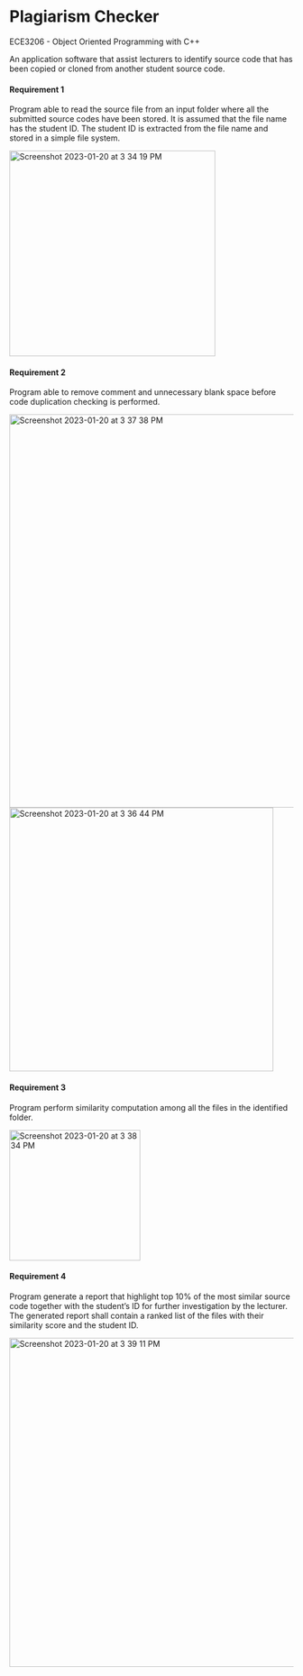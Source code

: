 # Plagiarism Checker
ECE3206 - Object Oriented Programming with C++

An application software that assist lecturers to identify source code that has been copied or cloned from another student source code.

#### Requirement 1 
Program able to read the source file from an input folder where all the submitted source codes have been stored. It is assumed that the file name has the student ID. The student ID is extracted from the file name and stored in a simple file system.

<img width="365" alt="Screenshot 2023-01-20 at 3 34 19 PM" src="https://user-images.githubusercontent.com/117178074/213641557-064b8a47-003b-4d58-a3e6-1c2afb9b2ee0.png">

#### Requirement 2
Program able to remove comment and unnecessary blank space before code duplication checking is performed.

<img width="698" alt="Screenshot 2023-01-20 at 3 37 38 PM" src="https://user-images.githubusercontent.com/117178074/213642125-9f41efff-8131-40e9-a16b-18d02272ef87.png">

<img width="468" alt="Screenshot 2023-01-20 at 3 36 44 PM" src="https://user-images.githubusercontent.com/117178074/213641950-73e19bb3-7571-408e-a298-d0445d2b23c5.png">

#### Requirement 3
Program perform similarity computation among all the files in the identified folder.

<img width="232" alt="Screenshot 2023-01-20 at 3 38 34 PM" src="https://user-images.githubusercontent.com/117178074/213642257-99817369-5f26-41f5-bb6f-5d81e0dd3010.png">

#### Requirement 4
Program generate a report that highlight top 10% of the most similar source code together with the student’s ID for further investigation by the lecturer. The generated report shall contain a ranked list of the files with their similarity score and the student ID.

<img width="584" alt="Screenshot 2023-01-20 at 3 39 11 PM" src="https://user-images.githubusercontent.com/117178074/213642354-b96c5575-8403-4351-a19d-f9564454bc4f.png">




